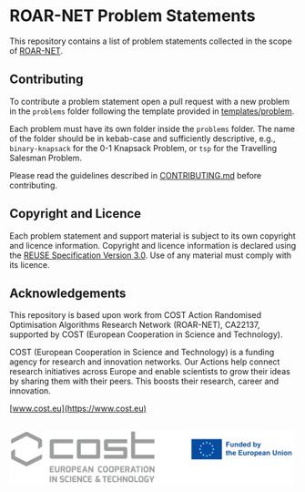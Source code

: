 <!--
SPDX-FileCopyrightText: 2024 Alexandre Jesus <me@adbjesus.com>

SPDX-License-Identifier: CC-BY-4.0
-->

# ROAR-NET Problem Statements

This repository contains a list of problem statements collected in the scope of
[ROAR-NET](https://roar-net.eu/).

## Contributing

To contribute a problem statement open a pull request with a new problem in the
`problems` folder following the template provided in
[templates/problem](./templates/problem).

Each problem must have its own folder inside the `problems` folder. The name of
the folder should be in kebab-case and sufficiently descriptive, e.g.,
`binary-knapsack` for the 0-1 Knapsack Problem, or `tsp` for the Travelling
Salesman Problem.

Please read the guidelines described in [CONTRIBUTING.md](./CONTRIBUTING.md)
before contributing.

## Copyright and Licence

Each problem statement and support material is subject to its own copyright and
licence information. Copyright and licence information is declared using the
[REUSE Specification Version 3.0](https://reuse.software/spec). Use of any
material must comply with its licence.

## Acknowledgements

This repository is based upon work from COST Action Randomised Optimisation
Algorithms Research Network (ROAR-NET), CA22137, supported by COST (European
Cooperation in Science and Technology).

COST (European Cooperation in Science and Technology) is a funding agency for
research and innovation networks. Our Actions help connect research initiatives
across Europe and enable scientists to grow their ideas by sharing them with
their peers. This boosts their research, career and innovation.

[www.cost.eu](https://www.cost.eu)

<br>
<img src="https://github.com/roar-net/.github/blob/main/images/costeu.png" alt="COST and European Union Logos" width="500px"/>
